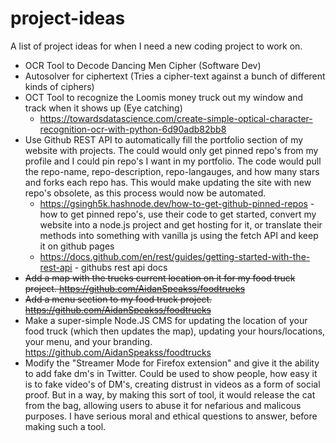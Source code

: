 # project-ideas
A list of project ideas for when I need a new coding project to work on.
- OCR Tool to Decode Dancing Men Cipher (Software Dev)
- Autosolver for ciphertext (Tries a cipher-text against a bunch of different kinds of ciphers)
- OCT Tool to recognize the Loomis money truck out my window and track when it shows up (Eye catching)
  - https://towardsdatascience.com/create-simple-optical-character-recognition-ocr-with-python-6d90adb82bb8
- Use Github REST API to automatically fill the portfolio section of my website with projects. The could would only get pinned repo's from my profile and I could pin repo's I want in my portfolio. The code would pull the repo-name, repo-description, repo-langauges, and how many stars and forks each repo has. This would make updating the site with new repo's obsolete, as this process would now be automated. 
  -  https://gsingh5k.hashnode.dev/how-to-get-github-pinned-repos - how to get pinned repo's, use their code to get started, convert my website into a node.js project and get hosting for it, or translate their methods into something with vanilla js using the fetch API and keep it on github pages
  -  https://docs.github.com/en/rest/guides/getting-started-with-the-rest-api - githubs rest api docs
- <del> Add a map with the trucks current location on it for my food truck project. https://github.com/AidanSpeakss/foodtrucks </del>
- <del> Add a menu section to my food truck project. https://github.com/AidanSpeakss/foodtrucks </del>
-  Make a super-simple Node.JS CMS for updating the location of your food truck (which then updates the map), updating your hours/locations, your menu, and your branding. https://github.com/AidanSpeakss/foodtrucks
-  Modify the "Streamer Mode for Firefox extension" and give it the ability to add fake dm's in Twitter. Could be used to show people, how easy it is to fake video's of DM's, creating distrust in videos as a form of social proof. But in a way, by making this sort of tool, it would release the cat from the bag, allowing users to abuse it for nefarious and malicous purposes. I have serious moral and ethical questions to answer, before making such a tool.
